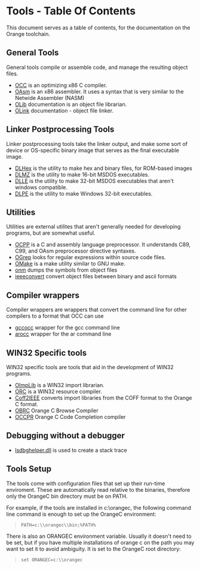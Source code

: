 # Tools - Table Of Contents
 
 This document serves as a table of contents, for the documentation on the Orange toolchain.


## General Tools
 
 General tools compile or assemble code, and manage the resulting object files.
 
* [OCC](occ/OCC.md) is an optimizing x86 C compiler.
* [OAsm](oasm/OAsm.md) is an x86 assembler.  It uses a syntax that is very similar to the Netwide Assembler (NASM)
* [OLib](general/OLib.md) documentation is an object file librarian.
* [OLink](olink/OLink.md) documentation - object file linker.


## Linker Postprocessing Tools

 Linker postprocessing tools take the linker output, and make some sort of device or OS-specific binary image that serves as the final executable image.
 
* [DLHex](general/DLHex.md) is the utility to make hex and binary files, for ROM-based images
* [DLMZ](general/DLMZ.md) is the utility to make 16-bit MSDOS executables.
* [DLLE](general/DLLE.md) is the utility to make 32-bit MSDOS executables that aren't windows compatible.
* [DLPE](general/DLPE.md) is the utility to make Windows 32-bit executables.


## Utilities

 Utilities are external utilites that aren't generally needed for developing programs, but are somewhat useful.
 
* [OCPP](general/OCPP.md) is a C and assembly language preprocessor.  It understands C89, C99, and OAsm preprocessor directive syntaxes.
* [OGrep](ogrep/OGrep.md) looks for regular expressions within source code files.
* [OMake](omake/OMake.md) is a make utility similar to GNU make.
* [onm](general/onm.md) dumps the symbols from object files
* [ieeeconvert](general/ieeeconvert.md) convert object files between binary and ascii formats

## Compiler wrappers

  Compiler wrappers are wrappers that convert the command line for other compilers to a format that OCC can use

* [gccocc](wrappers/gccocc.md) wrapper for the gcc command line
* [arocc](wrappers/arocc.md) wrapper for the ar command line

## WIN32 Specific tools
 
 WIN32 specific tools are tools that aid in the development of WIN32 programs.
 
* [OImpLib](general/OImpLib.md) is a WIN32 import librarian.
* [ORC](general/ORC.md) is a WIN32 resource compiler.
* [Coff2IEEE](general/Coff2IEEE.md) converts import libraries from the COFF format to the Orange C format.
* [OBRC](general/Obrc.md) Orange C Browse Compiler
* [OCCPR](general/Occpr.md) Orange C Code Completion compiler

## Debugging without a debugger

* [lsdbghelper.dll](general/lsdbghelper.md) is used to create a stack trace

## Tools Setup
 
 The tools come with configuration files that set up their run-time enviroment. These are automatically read relative to the binaries, therefore only the OrangeC bin directory must be on PATH.

For example, if the tools are installed in c:\\orangec, the following command line command is enough to set up the OrangeC environment:

>     PATH=c:\\orangec\\bin;%PATH%

There is also an ORANGEC environment variable.   Usually it doesn't need to be set, but if you have multiple installations of orange c on the path you may want to set it to avoid ambiguity.   It is set to the OrangeC root directory:

>     set ORANGEC=c:\\orangec